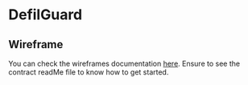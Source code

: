# DefilGuard

## Wireframe

You can check the wireframes documentation [here](./wireframes.md).
Ensure to see the contract readMe file to know how to get started.


